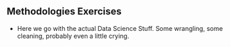 ## Methodologies Exercises

- Here we go with the actual Data Science Stuff.  Some wrangling, some cleaning, probably even a little crying.